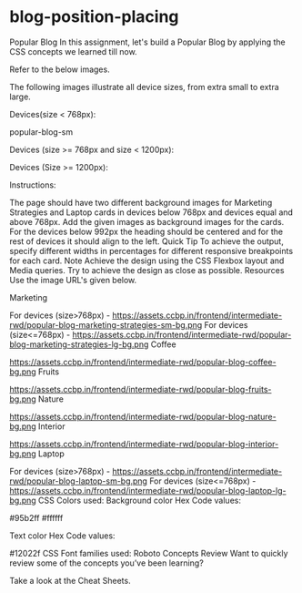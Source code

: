 # blog-position-placing


Popular Blog
In this assignment, let's build a Popular Blog by applying the CSS concepts we learned till now.

Refer to the below images.

The following images illustrate all device sizes, from extra small to extra large.

Devices(size < 768px):

popular-blog-sm

Devices (size >= 768px and size < 1200px):



Devices (Size >= 1200px):



Instructions:

The page should have two different background images for Marketing Strategies and Laptop cards in devices below 768px and devices equal and above 768px.
Add the given images as background images for the cards.
For the devices below 992px the heading should be centered and for the rest of devices it should align to the left.
Quick Tip
To achieve the output, specify different widths in percentages for different responsive breakpoints for each card.
Note
Achieve the design using the CSS Flexbox layout and Media queries.
Try to achieve the design as close as possible.
Resources
Use the image URL's given below.

 Marketing

For devices (size>768px) - https://assets.ccbp.in/frontend/intermediate-rwd/popular-blog-marketing-strategies-sm-bg.png
For devices (size<=768px) - https://assets.ccbp.in/frontend/intermediate-rwd/popular-blog-marketing-strategies-lg-bg.png
Coffee

https://assets.ccbp.in/frontend/intermediate-rwd/popular-blog-coffee-bg.png
Fruits

https://assets.ccbp.in/frontend/intermediate-rwd/popular-blog-fruits-bg.png
Nature

https://assets.ccbp.in/frontend/intermediate-rwd/popular-blog-nature-bg.png
Interior

https://assets.ccbp.in/frontend/intermediate-rwd/popular-blog-interior-bg.png
Laptop

For devices (size>768px) - https://assets.ccbp.in/frontend/intermediate-rwd/popular-blog-laptop-sm-bg.png
For devices (size<=768px) - https://assets.ccbp.in/frontend/intermediate-rwd/popular-blog-laptop-lg-bg.png
CSS Colors used:
Background color Hex Code values:

#95b2ff
#ffffff

Text color Hex Code values:

#12022f
CSS Font families used:
Roboto
Concepts Review
Want to quickly review some of the concepts you’ve been learning?

Take a look at the Cheat Sheets.
